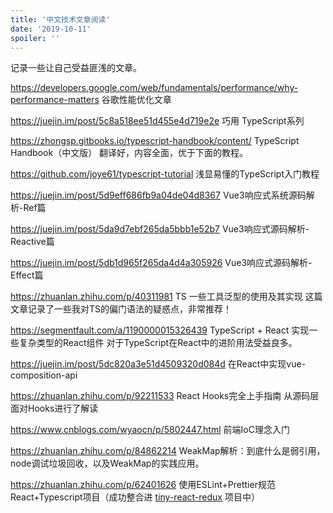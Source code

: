 ```yaml
---
title: '中文技术文章阅读'
date: '2019-10-11'
spoiler: ''
---
```


  记录一些让自己受益匪浅的文章。

https://developers.google.com/web/fundamentals/performance/why-performance-matters
谷歌性能优化文章

https://juejin.im/post/5c8a518ee51d455e4d719e2e
巧用 TypeScript系列

https://zhongsp.gitbooks.io/typescript-handbook/content/
TypeScript Handbook（中文版）
翻译好，内容全面，优于下面的教程。

https://github.com/joye61/typescript-tutorial
浅显易懂的TypeScript入门教程

https://juejin.im/post/5d9eff686fb9a04de04d8367
Vue3响应式系统源码解析-Ref篇

https://juejin.im/post/5da9d7ebf265da5bbb1e52b7
Vue3响应式源码解析-Reactive篇

https://juejin.im/post/5db1d965f265da4d4a305926
Vue3响应式源码解析-Effect篇

https://zhuanlan.zhihu.com/p/40311981
TS 一些工具泛型的使用及其实现
这篇文章记录了一些我对TS的偏门语法的疑惑点，非常推荐！

https://segmentfault.com/a/1190000015326439
TypeScript + React 实现一些复杂类型的React组件
对于TypeScript在React中的进阶用法受益良多。

https://juejin.im/post/5dc820a3e51d4509320d084d
在React中实现vue-composition-api

https://zhuanlan.zhihu.com/p/92211533
React Hooks完全上手指南
从源码层面对Hooks进行了解读

https://www.cnblogs.com/wyaocn/p/5802447.html
前端IoC理念入门

https://zhuanlan.zhihu.com/p/84862214
WeakMap解析：到底什么是弱引用，node调试垃圾回收，以及WeakMap的实践应用。

https://zhuanlan.zhihu.com/p/62401626
使用ESLint+Prettier规范React+Typescript项目（成功整合进 [tiny-react-redux](https://github.com/sl1673495/tiny-react-redux) 项目中）
  